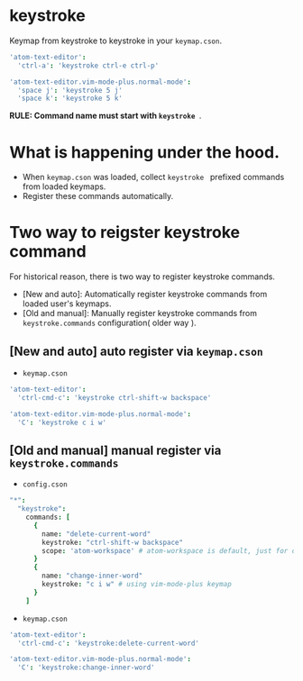 # keystroke

Keymap from keystroke to keystroke in your `keymap.cson`.

```coffeescript
'atom-text-editor':
  'ctrl-a': 'keystroke ctrl-e ctrl-p'

'atom-text-editor.vim-mode-plus.normal-mode':
  'space j': 'keystroke 5 j'
  'space k': 'keystroke 5 k'
```

**RULE: Command name must start with `keystroke `**.

# What is happening under the hood.

- When `keymap.cson` was loaded, collect `keystroke ` prefixed commands from loaded keymaps.
- Register these commands automatically.

# Two way to reigster keystroke command

For historical reason, there is two way to register keystroke commands.

- [New and auto]: Automatically register keystroke commands from loaded user's keymaps.
- [Old and manual]: Manually register keystroke commands from `keystroke.commands` configuration( older way ).

## [New and auto] auto register via `keymap.cson`

- `keymap.cson`

```coffeescript
'atom-text-editor':
  'ctrl-cmd-c': 'keystroke ctrl-shift-w backspace'

'atom-text-editor.vim-mode-plus.normal-mode':
  'C': 'keystroke c i w'
```

## [Old and manual] manual register via `keystroke.commands`

- `config.cson`

```coffeescript
"*":
  "keystroke":
    commands: [
      {
        name: "delete-current-word"
        keystroke: "ctrl-shift-w backspace"
        scope: 'atom-workspace' # atom-workspace is default, just for demo.
      }
      {
        name: "change-inner-word"
        keystroke: "c i w" # using vim-mode-plus keymap
      }
    ]
```

- `keymap.cson`

```coffeescript
'atom-text-editor':
  'ctrl-cmd-c': 'keystroke:delete-current-word'

'atom-text-editor.vim-mode-plus.normal-mode':
  'C': 'keystroke:change-inner-word'
```
